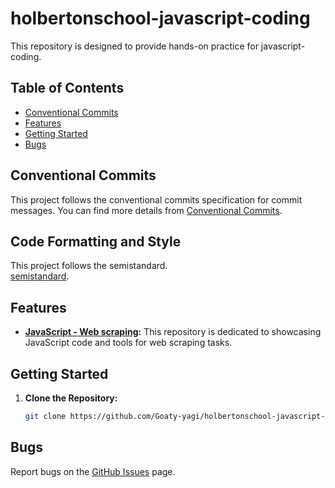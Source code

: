 # holbertonschool-javascript-coding

This repository is designed to provide hands-on practice for javascript-coding.

## Table of Contents
- [Conventional Commits](#conventional-commits)
- [Features](#features)
- [Getting Started](#getting-started)
- [Bugs](#bugs)

## Conventional Commits
This project follows the conventional commits specification for commit messages.
You can find more details from [Conventional Commits](https://github.com/Goaty-yagi/holbertonschool-javascript-coding/blob/main/CONVENTIONAL_COMMITS.md).

## Code Formatting and Style
This project follows the semistandard.<br>
[semistandard](https://github.com/standard/semistandard).

## Features

- **[JavaScript - Web scraping](https://github.com/Goaty-yagi/holbertonschool-javascript-coding/tree/main/javascript-web_scraping):** This repository is dedicated to showcasing JavaScript code and tools for web scraping tasks. 

## Getting Started

1. **Clone the Repository:**
   ```bash
   git clone https://github.com/Goaty-yagi/holbertonschool-javascript-coding
   ```

## Bugs
Report bugs on the [GitHub Issues](https://github.com/Goaty-yagi/holbertonschool-javascript-coding/issues) page.
